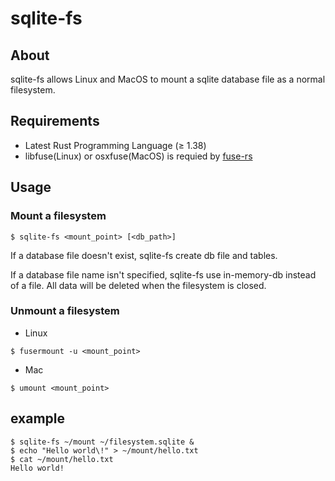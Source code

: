 # sqlite-fs

## About

sqlite-fs allows Linux and MacOS to mount a sqlite database file as a normal filesystem.

## Requirements

- Latest Rust Programming Language (≥ 1.38)
- libfuse(Linux) or osxfuse(MacOS) is requied by [fuse-rs](https://github.com/zargony/fuse-rs)

## Usage
### Mount a filesystem

```
$ sqlite-fs <mount_point> [<db_path>]
```

If a database file doesn't exist, sqlite-fs create db file and tables.

If a database file name isn't specified, sqlite-fs use in-memory-db instead of a file.
All data will be deleted when the filesystem is closed.

### Unmount a filesystem

- Linux

```
$ fusermount -u <mount_point>
```

- Mac

```
$ umount <mount_point>
```

## example
```
$ sqlite-fs ~/mount ~/filesystem.sqlite &
$ echo "Hello world\!" > ~/mount/hello.txt
$ cat ~/mount/hello.txt
Hello world!
```

